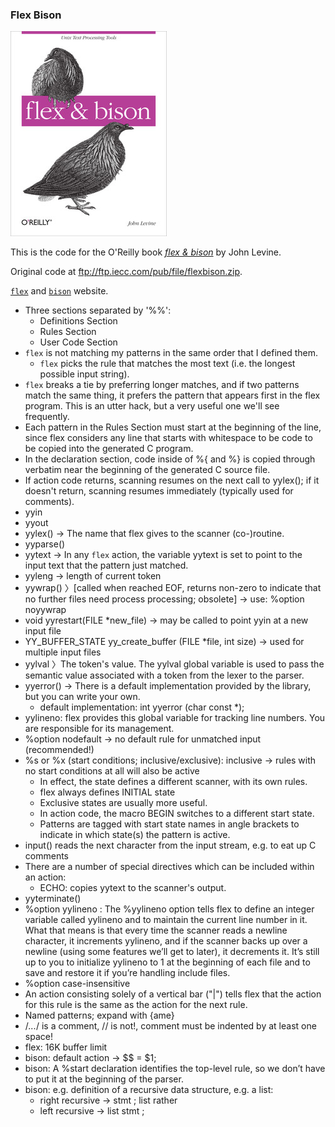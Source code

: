 ### Flex Bison

![flex-bison](learning.oreilly.jpg)

This is the code for the O'Reilly book [_flex & bison_](https://www.oreilly.com/library/view/flex-bison/9780596805418/) by John Levine.

Original code at ftp://ftp.iecc.com/pub/file/flexbison.zip.

[`flex`](https://github.com/westes/flex) and [`bison`](https://www.gnu.org/software/bison/) website.

- Three sections separated by '%%':
  - Definitions Section
  - Rules Section
  - User Code Section
- `flex` is not matching my patterns in the same order that I defined them.
  - `flex` picks the rule that matches the most text (i.e. the longest possible input string).
- `flex` breaks a tie by preferring longer matches, and if two patterns match the same thing, it prefers the pattern that appears first in the flex program. This is an utter hack, but a very useful one we'll see frequently.
- Each pattern in the Rules Section must start at the beginning of the line, since flex considers any line that starts with whitespace to be code to be copied into the generated C program.
- In the declaration section, code inside of %{ and %} is copied through verbatim near the beginning of the generated C source file.
- If action code returns, scanning resumes on the next call to yylex(); if it doesn't return, scanning resumes immediately (typically used for comments).
- yyin
- yyout
- yylex() → The name that flex gives to the scanner (co-)routine.
- yyparse()
- yytext → In any `flex` action, the variable yytext is set to point to the input text that the pattern just matched.
- yyleng → length of current token
- yywrap() 〉[called when reached EOF, returns non-zero to indicate that no further files need process processing; obsolete] → use: %option noyywrap
- void yyrestart(FILE \*new_file) → may be called to point yyin at a new input file
- YY_BUFFER_STATE yy_create_buffer (FILE \*file, int size) → used for multiple input files
- yylval 〉The token's value. The yylval global variable is used to pass the semantic value associated with a token from the lexer to the parser.
- yyerror() → There is a default implementation provided by the library, but you can write your own.
  - default implementation: int yyerror (char const \*);
- yylineno: flex provides this global variable for tracking line numbers. You are responsible for its management.
- %option nodefault → no default rule for unmatched input (recommended!)
- %s or %x (start conditions; inclusive/exclusive): inclusive → rules with no start conditions at all will also be active
  - In effect, the state defines a different scanner, with its own rules.
  - flex always defines INITIAL state
  - Exclusive states are usually more useful.
  - In action code, the macro BEGIN switches to a different start state.
  - Patterns are tagged with start state names in angle brackets to indicate in which state(s) the pattern is active.
- input() reads the next character from the input stream, e.g. to eat up C comments
- There are a number of special directives which can be included within an action:
  - ECHO: copies yytext to the scanner's output.
- yyterminate()
- %option yylineno :
  The %yylineno option tells flex to define an integer variable called yylineno and to
  maintain the current line number in it. What that means is that every time the scanner
  reads a newline character, it increments yylineno, and if the scanner backs up over a
  newline (using some features we’ll get to later), it decrements it. It’s still up to you to
  initialize yylineno to 1 at the beginning of each file and to save and restore it if you’re
  handling include files.
- %option case-insensitive
- An action consisting solely of a vertical bar ("|") tells flex that the action for this rule is the same as the action for the next rule.
- Named patterns; expand with {ame}
- /_..._/ is a comment, // is not!, comment must be indented by at least one space!
- flex: 16K buffer limit
- bison: default action → $$ = $1;
- bison: A %start declaration identifies the top-level rule, so we don’t have to put it at the beginning of the parser.
- bison: e.g. definition of a recursive data structure, e.g. a list:
  - right recursive → stmt ; list rather
  - left recursive → list stmt ;
